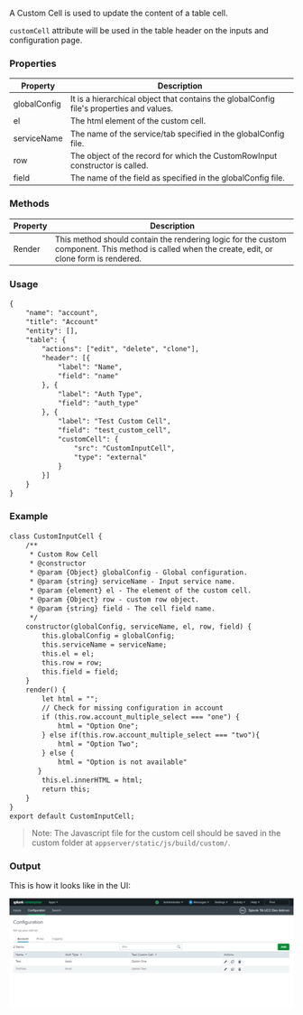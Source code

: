 A Custom Cell is used to update the content of a table cell. 

`customCell` attribute will be used in the table header on the inputs and configuration page.

### Properties

| Property          | Description |
| ----------------- | ----------- |
| globalConfig      | It is a hierarchical object that contains the globalConfig file's properties and values. |
| el                | The html element of the custom cell. |
| serviceName       | The name of the service/tab specified in the globalConfig file. |
| row               | The object of the record for which the CustomRowInput constructor is called. |
| field             | The name of the field as specified in the globalConfig file. |

### Methods

| Property          | Description |
| ----------------- | ----------- |
| Render            | This method should contain the rendering logic for the custom component. This method is called when the create, edit, or clone form is rendered. |

### Usage

```
{
    "name": "account",
    "title": "Account"
    "entity": [],
    "table": {
        "actions": ["edit", "delete", "clone"],
        "header": [{
            "label": "Name",
            "field": "name"
        }, {
            "label": "Auth Type",
            "field": "auth_type"
        }, {
            "label": "Test Custom Cell",
            "field": "test_custom_cell",
            "customCell": {
                "src": "CustomInputCell",
                "type": "external"
            }
        }]
    }
}
```

### Example

```
class CustomInputCell {
    /**
     * Custom Row Cell
     * @constructor
     * @param {Object} globalConfig - Global configuration.
     * @param {string} serviceName - Input service name.
     * @param {element} el - The element of the custom cell.
     * @param {Object} row - custom row object.
     * @param {string} field - The cell field name.
     */
    constructor(globalConfig, serviceName, el, row, field) {
        this.globalConfig = globalConfig;
        this.serviceName = serviceName;
        this.el = el;
        this.row = row;
        this.field = field;
    }
    render() {
        let html = "";
        // Check for missing configuration in account
        if (this.row.account_multiple_select === "one") {
            html = "Option One";
        } else if(this.row.account_multiple_select === "two"){
            html = "Option Two";
        } else {
            html = "Option is not available"
       }
        this.el.innerHTML = html;
        return this;
    }
}
export default CustomInputCell; 
```

> Note: The Javascript file for the custom cell should be saved in the custom folder at `appserver/static/js/build/custom/`.

### Output

This is how it looks like in the UI:

![image](../images/custom_ui_extensions/Custom_Cell_Output.png)
